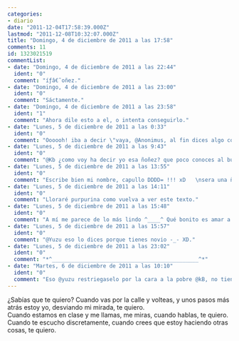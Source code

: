 ```yaml
---
categories:
- diario
date: "2011-12-04T17:58:39.000Z"
lastmod: "2011-12-08T10:32:07.000Z"
title: "Domingo, 4 de diciembre de 2011 a las 17:58"
comments: 11
id: 1323021519
commentList:
- date: "Domingo, 4 de diciembre de 2011 a las 22:44"
  ident: "0"
  comment: "íƒâ€˜oñez."
- date: "Domingo, 4 de diciembre de 2011 a las 23:00"
  ident: "0"
  comment: "Sáctamente."
- date: "Domingo, 4 de diciembre de 2011 a las 23:58"
  ident: "1"
  comment: "Ahora dile esto a el, o intenta conseguirlo."
- date: "Lunes, 5 de diciembre de 2011 a las 0:33"
  ident: "0"
  comment: "Oooooh! iba a decir \"vaya, @Anonimus, al fin dices algo con un poco de sentido\" pero he visto que no es Anonimus...  \nxDDDDDDDDDDDDDDDDDDDDD"
- date: "Lunes, 5 de diciembre de 2011 a las 9:43"
  ident: "0"
  comment: "@Kb ¿como voy ha decir yo esa ñoñez? que poco conoces al bueno de anonimus, podrías aprender un poco de @johan."
- date: "Lunes, 5 de diciembre de 2011 a las 13:55"
  ident: "0"
  comment: "Escribe bien mi nombre, capullo DDDD= !!! xD   \nsera una ñoñez pero al menos tiene sentido .-."
- date: "Lunes, 5 de diciembre de 2011 a las 14:11"
  ident: "0"
  comment: "Lloraré purpurina como vuelva a ver este texto."
- date: "Lunes, 5 de diciembre de 2011 a las 15:48"
  ident: "0"
  comment: "A mí me parece de lo más lindo ^____^ Qué bonito es amar a alguien ^_____^"
- date: "Lunes, 5 de diciembre de 2011 a las 15:57"
  ident: "0"
  comment: "@Yuzu eso lo dices porque tienes novio -_- XD."
- date: "Lunes, 5 de diciembre de 2011 a las 23:02"
  ident: "0"
  comment: "*^______________________________________________^*"
- date: "Martes, 6 de diciembre de 2011 a las 10:10"
  ident: "0"
  comment: "Eso @yuzu restriegaselo por la cara a la pobre @kB, no tiene bastante con que en su pueblo le llamen loca de los gatos."
---
```


¿Sabías que te quiero? Cuando vas por la calle y volteas, y unos pasos más atrás estoy yo, desviando mi mirada, te quiero.  
Cuando estamos en clase y me llamas, me miras, cuando hablas, te quiero.   
Cuando te escucho discretamente, cuando crees que estoy haciendo otras cosas, te quiero.